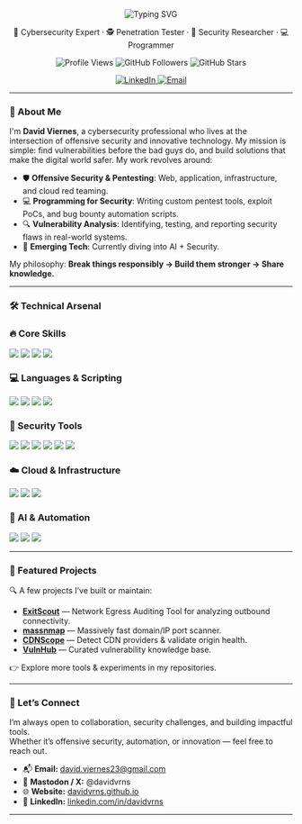 <!-- PROFILE README: github.com/davidvrns/davidvrns -->
<div align="center">
  <img src="https://readme-typing-svg.herokuapp.com?font=Fira+Code&weight=500&size=28&pause=1000&color=00D9FF&center=true&vCenter=true&random=false&width=600&height=70&lines=Hi%2C+I'm+David+Viernes+%F0%9F%91%8B;Cybersecurity+Expert+%F0%9F%94%90;Penetration+Tester+%F0%9F%95%B5%EF%B8%8F;Security+Researcher+%F0%9F%94%AD;Programmer" alt="Typing SVG" />
</div>
<p align="center">
  🔐 Cybersecurity Expert · 🕵️ Penetration Tester · 🔭 Security Researcher · 💻 Programmer
</p>
<p align="center">
  <img src="https://komarev.com/ghpvc/?username=davidvrns&color=00d9ff&style=for-the-badge&label=Profile+Views" alt="Profile Views">
  <img src="https://img.shields.io/github/followers/davidvrns?color=00d9ff&style=for-the-badge&logo=github&label=Followers" alt="GitHub Followers">
  <img src="https://img.shields.io/github/stars/davidvrns?color=00d9ff&style=for-the-badge&logo=github&label=Stars" alt="GitHub Stars">
</p>

<p align="center">
  <a href="https://linkedin.com/in/davidvrns">
    <img src="https://img.shields.io/badge/LinkedIn-0077B5?style=for-the-badge&logo=linkedin&logoColor=white" alt="LinkedIn">
  <a href="mailto:david.viernes23@gmail.com">
    <img src="https://img.shields.io/badge/Email-0078D4?style=for-the-badge&logo=google&logoColor=white" alt="Email">
  </a>
</p>

---

### 🧭 About Me

I'm **David Viernes**, a cybersecurity professional who lives at the intersection of offensive security and innovative technology. My mission is simple: find vulnerabilities before the bad guys do, and build solutions that make the digital world safer. My work revolves around:  

- 🛡️ **Offensive Security & Pentesting**: Web, application, infrastructure, and cloud red teaming.  
- 💻 **Programming for Security**: Writing custom pentest tools, exploit PoCs, and bug bounty automation scripts.  
- 🔍 **Vulnerability Analysis**: Identifying, testing, and reporting security flaws in real-world systems.  
- 🌱 **Emerging Tech**: Currently diving into AI + Security.  

My philosophy: **Break things responsibly → Build them stronger → Share knowledge.**

---

### 🛠️ Technical Arsenal

### 🔥 Core Skills
<p>
  <img src="https://img.shields.io/badge/Penetration_Testing-FF6B6B?style=for-the-badge&logo=kalilinux&logoColor=white">
  <img src="https://img.shields.io/badge/Vulnerability_Research-4ECDC4?style=for-the-badge&logo=hackthebox&logoColor=white">
  <img src="https://img.shields.io/badge/Red_Team_Operations-E74C3C?style=for-the-badge&logo=metasploit&logoColor=white">
  <img src="https://img.shields.io/badge/Cloud_Security-00D9FF?style=for-the-badge&logo=amazonaws&logoColor=white">
</p>

### 💻 Languages & Scripting
<p>
  <img src="https://img.shields.io/badge/Python-3776AB?style=for-the-badge&logo=python&logoColor=white">
  <img src="https://img.shields.io/badge/JavaScript-F7DF1E?style=for-the-badge&logo=javascript&logoColor=black">
  <img src="https://img.shields.io/badge/Bash-121011?style=for-the-badge&logo=gnubash&logoColor=white">
  <img src="https://img.shields.io/badge/PowerShell-5391FE?style=for-the-badge&logo=powershell&logoColor=white">
</p>

### 🔐 Security Tools
<p>
  <img src="https://img.shields.io/badge/Burp_Suite-FF7139?style=for-the-badge&logo=portswigger&logoColor=white">
  <img src="https://img.shields.io/badge/Nmap-4682B4?style=for-the-badge&logo=nmap&logoColor=white">
  <img src="https://img.shields.io/badge/Metasploit-2596CD?style=for-the-badge&logo=metasploit&logoColor=white">
  <img src="https://img.shields.io/badge/Nuclei-00C851?style=for-the-badge&logo=nuclei&logoColor=white">
  <img src="https://img.shields.io/badge/WebInspect-1679A7?style=for-the-badge&logo=webinspect&logoColor=white">
  <img src="https://img.shields.io/badge/Nessus-00A86B?style=for-the-badge&logo=tenable&logoColor=white">
</p>

### ☁️ Cloud & Infrastructure
<p>
  <img src="https://img.shields.io/badge/AWS-232F3E?style=for-the-badge&logo=amazonaws&logoColor=white">
  <img src="https://img.shields.io/badge/Google_Cloud-4285F4?style=for-the-badge&logo=googlecloud&logoColor=white">
  <img src="https://img.shields.io/badge/Aqua-326CE5?style=for-the-badge&logo=aqua&logoColor=white">
</p>

### 🤖 AI & Automation
<p>
  <img src="https://img.shields.io/badge/OpenAI-412991?style=for-the-badge&logo=openai&logoColor=white">
  <img src="https://img.shields.io/badge/GitHub_Copilot-000000?style=for-the-badge&logo=githubcopilot&logoColor=white">
  <img src="https://img.shields.io/badge/Claude-FF6B35?style=for-the-badge&logo=anthropic&logoColor=white">
</p>


---

### 🚀 Featured Projects

🔍 A few projects I’ve built or maintain:  

- **[ExitScout](https://github.com/davidvrns/ExitScout)** — Network Egress Auditing Tool for analyzing outbound connectivity.  
- **[massnmap](https://github.com/davidvrns/massnmap)** — Massively fast domain/IP port scanner.  
- **[CDNScope](https://github.com/davidvrns/CDNScope)** — Detect CDN providers & validate origin health.  
- **[VulnHub](https://github.com/davidvrns/VulnHub)** — Curated vulnerability knowledge base.  

👉 Explore more tools & experiments in my repositories.

---

### 🤝 Let’s Connect

I’m always open to collaboration, security challenges, and building impactful tools.  
Whether it’s offensive security, automation, or innovation — feel free to reach out.  

- 📬 **Email:** david.viernes23@gmail.com  
- 🐘 **Mastodon / X:** @davidvrns  
- 🌐 **Website:** [davidvrns.github.io](https://davidvrns.github.io)  
- 💼 **LinkedIn:** [linkedin.com/in/davidvrns](https://linkedin.com/in/davidvrns)  

---
